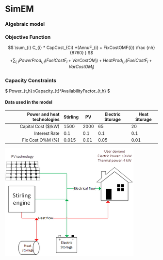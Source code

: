 # SimEM
### Algebraic model
### Objective Function

$$ \sum_{i} C_{i} * CapCost_{Ci} *(AnnuF_{i} + FixCostOMF{i}) \frac {nh}{8760} ) $$
$$ +\sum_{i,t} PowerProd_{i,t}(FuelCostF_{i}+VarCostOM_{i}) + HeatProd_{i,t} (FuelCostF_{i}+VarCostOM_{i}) $$

### Capacity Constraints
$ Power_{t,h}≤Capacity_{t}*AvailabilityFactor_{t,h} $

#### Data used in the model
| Power and heat technologies | Stirling | PV       | Electric Storage| Heat Storage | 
|-----:                       |----------| -------- | -------------   |--------------|
|     Capital Cost ($/kW)     |      1500| 2000     |   65            | 20           |
|     Interest Rate           |      0.1 | 0.1      |   0.1           | 0.1          |
|     Fix Cost O%M (%)        |     0.015| 0.01     |   0.05          | 0.01         |

![Alt text](image.png)
